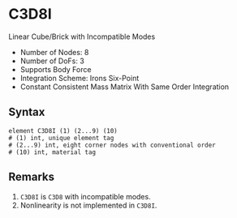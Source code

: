 # C3D8I

Linear Cube/Brick with Incompatible Modes

* Number of Nodes: 8
* Number of DoFs: 3
* Supports Body Force
* Integration Scheme: Irons Six-Point
* Constant Consistent Mass Matrix With Same Order Integration

## Syntax

```
element C3D8I (1) (2...9) (10)
# (1) int, unique element tag
# (2...9) int, eight corner nodes with conventional order
# (10) int, material tag
```

## Remarks

1. `C3D8I` is `C3D8` with incompatible modes.
2. Nonlinearity is not implemented in `C3D8I`.
